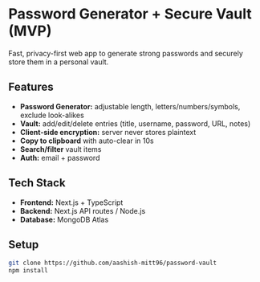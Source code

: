 # Password Generator + Secure Vault (MVP)

Fast, privacy-first web app to generate strong passwords and securely store them in a personal vault.

## Features
- **Password Generator:** adjustable length, letters/numbers/symbols, exclude look-alikes  
- **Vault:** add/edit/delete entries (title, username, password, URL, notes)  
- **Client-side encryption:** server never stores plaintext  
- **Copy to clipboard** with auto-clear in 10s  
- **Search/filter** vault items  
- **Auth:** email + password  

## Tech Stack
- **Frontend:** Next.js + TypeScript  
- **Backend:** Next.js API routes / Node.js  
- **Database:** MongoDB Atlas

## Setup
```bash
git clone https://github.com/aashish-mitt96/password-vault
npm install
